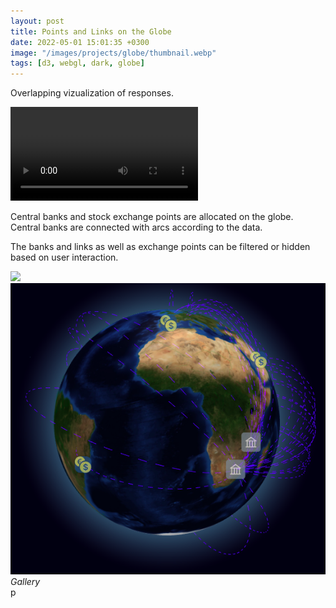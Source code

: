 ```yaml
---
layout: post
title: Points and Links on the Globe
date: 2022-05-01 15:01:35 +0300
image: "/images/projects/globe/thumbnail.webp"
tags: [d3, webgl, dark, globe]
---
```


Overlapping vizualization of responses.

![](/images/projects/globe/preview.mov)

Central banks and stock exchange points are allocated on the globe. Central banks are connected with arcs according to the data.

The banks and links as well as exchange points can be filtered or hidden based on user interaction.

<div class="gallery-box">
  <div class="gallery">
    <img src="/images/projects/glole/1.png">
    <img src="/images/projects/globe/2.png">
    
  </div>
  <em>Gallery</em>
</div>
p
